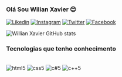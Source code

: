 ### Olá Sou Wilian Xavier 😊

[![Likedin](https://img.shields.io/badge/LinkedIn-0077B5?style=for-the-badge&logo=linkedin&logoColor=white)](https://www.linkedin.com/in/willian-xavier-984371149/)
[![Instagram](https://img.shields.io/badge/Instagram-E4405F?style=for-the-badge&logo=instagram&logoColor=white)](https://www.instagram.com/_willian.xavier/)
[![Twitter](https://img.shields.io/badge/Twitter-1DA1F2?style=for-the-badge&logo=twitter&logoColor=white
)](https://twitter.com/_Willianxavier1)
[![Facebook](https://img.shields.io/badge/Facebook-1877F2?style=for-the-badge&logo=facebook&logoColor=white
)](https://www.facebook.com/profile.php?id=100080290191807&viewas=100000686899395)

![Willian Xavier GitHub stats](https://github-readme-stats.vercel.app/api?username=willianxavierdossantos&show_icons=true&theme=radical)

### Tecnologias que tenho conhecimento

<div style="display: inline_block"><br/>
<img aline="center" alt="html5" src="https://img.shields.io/badge/HTML-239120?style=for-the-badge&logo=html5&logoColor=white">
<img aline="center" alt="css5" src="https://img.shields.io/badge/CSS-239120?&style=for-the-badge&logo=css3&logoColor=white">
<img aline="center" alt="c#5" src="https://img.shields.io/badge/C%23-239120?style=for-the-badge&logo=c-sharp&logoColor=white
">
<img aline="center" alt="c++5" src="https://img.shields.io/badge/C%2B%2B-00599C?style=for-the-badge&logo=c%2B%2B&logoColor=white
">
</div>
